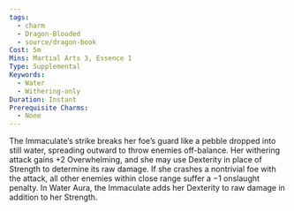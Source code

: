 ```yaml
---
tags:
  - charm
  - Dragon-Blooded
  - source/dragon-book
Cost: 5m
Mins: Martial Arts 3, Essence 1
Type: Supplemental
Keywords:
  - Water
  - Withering-only
Duration: Instant
Prerequisite Charms:
  - None
---
```

The Immaculate’s strike breaks her foe’s guard like a pebble dropped into still water, spreading outward to throw enemies off-balance. Her withering attack gains +2 Overwhelming, and she may use Dexterity in place of Strength to determine its raw damage. If she crashes a nontrivial foe with the attack, all other enemies within close range suffer a −1 onslaught penalty. In Water Aura, the Immaculate adds her Dexterity to raw damage in addition to her Strength.